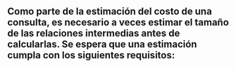 Como parte de la estimación del costo de una consulta, es necesario a veces estimar el tamaño de las relaciones intermedias antes de calcularlas. Se espera que una estimación cumpla con los siguientes requisitos:
- 